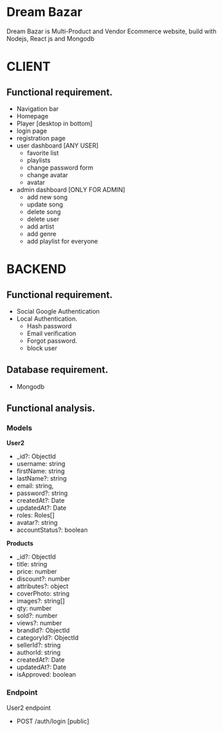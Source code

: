 # Dream Bazar


Dream Bazar is Multi-Product and Vendor Ecommerce website, build with Nodejs, 
React js and Mongodb


# CLIENT
## Functional requirement.
- Navigation bar
- Homepage
- Player [desktop in bottom] 
- login page
- registration page
- user dashboard [ANY USER]
  - favorite list
  - playlists
  - change password form
  - change avatar
  - avatar
- admin dashboard [ONLY FOR ADMIN]
  - add new song
  - update song
  - delete song
  - delete user
  - add artist
  - add genre
  - add playlist for everyone

# BACKEND
## Functional requirement.
- Social Google Authentication
- Local Authentication.
    - Hash password
    - Email verification
    - Forgot password.
    - block user

## Database requirement.
- Mongodb


## Functional analysis.
### Models

**User2**
- _id?: ObjectId
- username: string
- firstName: string
- lastName?: string
- email: string,
- password?: string
- createdAt?: Date
- updatedAt?: Date
- roles: Roles[]
- avatar?: string
- accountStatus?: boolean


**Products**
- _id?: ObjectId
- title: string
- price: number
- discount?: number
- attributes?: object
- coverPhoto: string
- images?: string[]
- qty: number
- sold?: number
- views?: number
- brandId?:  ObjectId
- categoryId?:  ObjectId
- sellerId?:  string
- authorId:  string
- createdAt?: Date
- updatedAt?: Date
- isApproved: boolean




### Endpoint

User2 endpoint
 - POST /auth/login [public]
